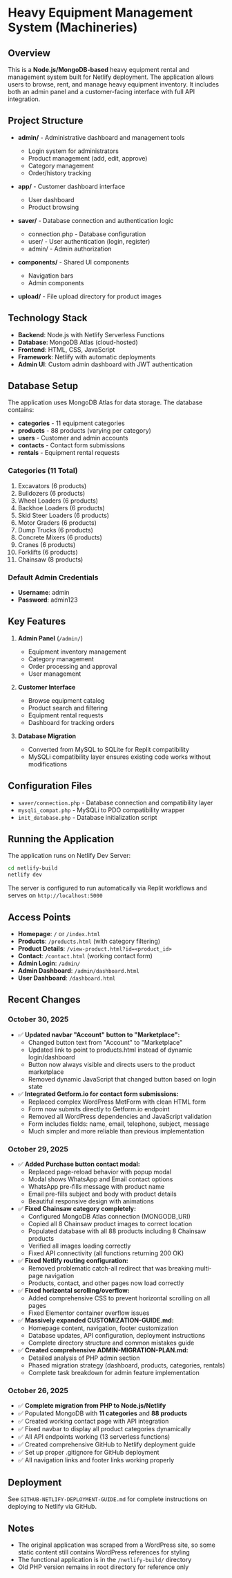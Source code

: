 # Heavy Equipment Management System (Machineries)

## Overview
This is a **Node.js/MongoDB-based** heavy equipment rental and management system built for Netlify deployment. The application allows users to browse, rent, and manage heavy equipment inventory. It includes both an admin panel and a customer-facing interface with full API integration.

## Project Structure
- **admin/** - Administrative dashboard and management tools
  - Login system for administrators
  - Product management (add, edit, approve)
  - Category management
  - Order/history tracking
  
- **app/** - Customer dashboard interface
  - User dashboard
  - Product browsing
  
- **saver/** - Database connection and authentication logic
  - connection.php - Database configuration
  - user/ - User authentication (login, register)
  - admin/ - Admin authorization
  
- **components/** - Shared UI components
  - Navigation bars
  - Admin components
  
- **upload/** - File upload directory for product images

## Technology Stack
- **Backend**: Node.js with Netlify Serverless Functions
- **Database**: MongoDB Atlas (cloud-hosted)
- **Frontend**: HTML, CSS, JavaScript
- **Framework**: Netlify with automatic deployments
- **Admin UI**: Custom admin dashboard with JWT authentication

## Database Setup
The application uses MongoDB Atlas for data storage. The database contains:
- **categories** - 11 equipment categories
- **products** - 88 products (varying per category)
- **users** - Customer and admin accounts
- **contacts** - Contact form submissions
- **rentals** - Equipment rental requests

### Categories (11 Total)
1. Excavators (6 products)
2. Bulldozers (6 products)
3. Wheel Loaders (6 products)
4. Backhoe Loaders (6 products)
5. Skid Steer Loaders (6 products)
6. Motor Graders (6 products)
7. Dump Trucks (6 products)
8. Concrete Mixers (6 products)
9. Cranes (6 products)
10. Forklifts (6 products)
11. Chainsaw (8 products)

### Default Admin Credentials
- **Username**: admin
- **Password**: admin123

## Key Features
1. **Admin Panel** (`/admin/`)
   - Equipment inventory management
   - Category management
   - Order processing and approval
   - User management

2. **Customer Interface**
   - Browse equipment catalog
   - Product search and filtering
   - Equipment rental requests
   - Dashboard for tracking orders

3. **Database Migration**
   - Converted from MySQL to SQLite for Replit compatibility
   - MySQLi compatibility layer ensures existing code works without modifications

## Configuration Files
- `saver/connection.php` - Database connection and compatibility layer
- `mysqli_compat.php` - MySQLi to PDO compatibility wrapper
- `init_database.php` - Database initialization script

## Running the Application
The application runs on Netlify Dev Server:
```bash
cd netlify-build
netlify dev
```

The server is configured to run automatically via Replit workflows and serves on `http://localhost:5000`

## Access Points
- **Homepage**: `/` or `/index.html`
- **Products**: `/products.html` (with category filtering)
- **Product Details**: `/view-product.html?id=<product_id>`
- **Contact**: `/contact.html` (working contact form)
- **Admin Login**: `/admin/`
- **Admin Dashboard**: `/admin/dashboard.html`
- **User Dashboard**: `/dashboard.html`

## Recent Changes

### October 30, 2025
- ✅ **Updated navbar "Account" button to "Marketplace":**
  - Changed button text from "Account" to "Marketplace"
  - Updated link to point to products.html instead of dynamic login/dashboard
  - Button now always visible and directs users to the product marketplace
  - Removed dynamic JavaScript that changed button based on login state
- ✅ **Integrated Getform.io for contact form submissions:**
  - Replaced complex WordPress MetForm with clean HTML form
  - Form now submits directly to Getform.io endpoint
  - Removed all WordPress dependencies and JavaScript validation
  - Form includes fields: name, email, telephone, subject, message
  - Much simpler and more reliable than previous implementation

### October 29, 2025
- ✅ **Added Purchase button contact modal:**
  - Replaced page-reload behavior with popup modal
  - Modal shows WhatsApp and Email contact options
  - WhatsApp pre-fills message with product name
  - Email pre-fills subject and body with product details
  - Beautiful responsive design with animations
- ✅ **Fixed Chainsaw category completely:**
  - Configured MongoDB Atlas connection (MONGODB_URI)
  - Copied all 8 Chainsaw product images to correct location
  - Populated database with all 88 products including 8 Chainsaw products
  - Verified all images loading correctly
  - Fixed API connectivity (all functions returning 200 OK)
- ✅ **Fixed Netlify routing configuration:**
  - Removed problematic catch-all redirect that was breaking multi-page navigation
  - Products, contact, and other pages now load correctly
- ✅ **Fixed horizontal scrolling/overflow:**
  - Added comprehensive CSS to prevent horizontal scrolling on all pages
  - Fixed Elementor container overflow issues
- ✅ **Massively expanded CUSTOMIZATION-GUIDE.md:**
  - Homepage content, navigation, footer customization
  - Database updates, API configuration, deployment instructions
  - Complete directory structure and common mistakes guide
- ✅ **Created comprehensive ADMIN-MIGRATION-PLAN.md:**
  - Detailed analysis of PHP admin section
  - Phased migration strategy (dashboard, products, categories, rentals)
  - Complete task breakdown for admin feature implementation

### October 26, 2025
- ✅ **Complete migration from PHP to Node.js/Netlify**
- ✅ Populated MongoDB with **11 categories** and **88 products**
- ✅ Created working contact page with API integration
- ✅ Fixed navbar to display all product categories dynamically
- ✅ All API endpoints working (13 serverless functions)
- ✅ Created comprehensive GitHub to Netlify deployment guide
- ✅ Set up proper .gitignore for GitHub deployment
- ✅ All navigation links and footer links working properly

## Deployment
See `GITHUB-NETLIFY-DEPLOYMENT-GUIDE.md` for complete instructions on deploying to Netlify via GitHub.

## Notes
- The original application was scraped from a WordPress site, so some static content still contains WordPress references for styling
- The functional application is in the `/netlify-build/` directory
- Old PHP version remains in root directory for reference only
